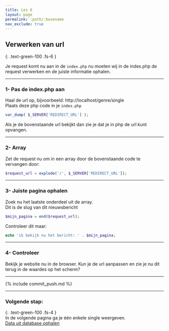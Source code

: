 ```yaml
---
title: Les 6
layout: page
permalink: :path/:basename
nav_exclude: true
---
```


## Verwerken van url
{: .text-green-100 .fs-6 }

Je request komt nu aan in de `index.php` nu moeten wij in de index.php de request verwerken en de juiste informatie ophalen.

---
### 1- Pas de index.php aan
Haal de url op, bijvoorbeeld: http://localhost/genre/single  
Plaats deze php code in je `index.php`
```php
var_dump( $_SERVER['REDIRECT_URL'] );
```
Als je de bovenstaande url bekijkt dan zie je dat je in php de url kunt opvangen.  

---
### 2- Array
Zet de request nu om in een array door de bovenstaande code te vervangen door:
```php
$request_url = explode('/', $_SERVER['REDIRECT_URL']);
```

---
### 3- Juiste pagina ophalen
Zoek nu het laatste onderdeel uit de array.  
Dit is de slug van dit nieuwsbericht
```php
$mijn_pagina = end($request_url);
```
Controleer dit maar:  
```php
echo 'ik bekijk nu het bericht: ' . $mijn_pagina;
```

---
### 4- Controleer
Bekijk je website nu in de browser.
Kun je de url aanpassen en zie je nu dit terug in de waardes op het scherm?

---

{% include commit_push.md %}

---
### Volgende stap:
{: .text-green-100 .fs-4 }  
In de volgende pagina ga je één enkele single weergeven.  
[Data uit database ophalen](database)


